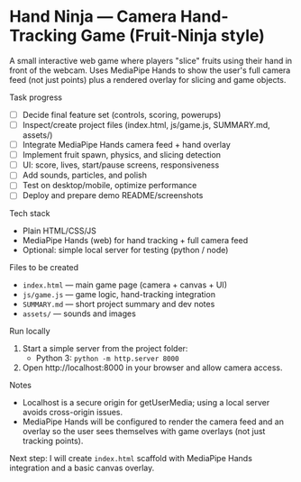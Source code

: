# Hand Ninja — Camera Hand-Tracking Game (Fruit‑Ninja style)

A small interactive web game where players "slice" fruits using their hand in front of the webcam. Uses MediaPipe Hands to show the user's full camera feed (not just points) plus a rendered overlay for slicing and game objects.

Task progress
- [ ] Decide final feature set (controls, scoring, powerups)
- [ ] Inspect/create project files (index.html, js/game.js, SUMMARY.md, assets/)
- [ ] Integrate MediaPipe Hands camera feed + hand overlay
- [ ] Implement fruit spawn, physics, and slicing detection
- [ ] UI: score, lives, start/pause screens, responsiveness
- [ ] Add sounds, particles, and polish
- [ ] Test on desktop/mobile, optimize performance
- [ ] Deploy and prepare demo README/screenshots

Tech stack
- Plain HTML/CSS/JS
- MediaPipe Hands (web) for hand tracking + full camera feed
- Optional: simple local server for testing (python / node)

Files to be created
- `index.html` — main game page (camera + canvas + UI)
- `js/game.js` — game logic, hand-tracking integration
- `SUMMARY.md` — short project summary and dev notes
- `assets/` — sounds and images

Run locally
1. Start a simple server from the project folder:
   - Python 3: `python -m http.server 8000`
2. Open http://localhost:8000 in your browser and allow camera access.

Notes
- Localhost is a secure origin for getUserMedia; using a local server avoids cross-origin issues.
- MediaPipe Hands will be configured to render the camera feed and an overlay so the user sees themselves with game overlays (not just tracking points).

Next step: I will create `index.html` scaffold with MediaPipe Hands integration and a basic canvas overlay.

